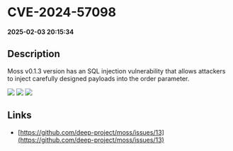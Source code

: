 # CVE-2024-57098

**2025-02-03 20:15:34**

## Description
Moss v0.1.3 version has an SQL injection vulnerability that allows attackers to inject carefully designed payloads into the order parameter.

![](https://img.shields.io/static/v1?label=Score&message=9.8&color=red)
![](https://img.shields.io/static/v1?label=Severity&message=CRITICAL&color=red)
![](https://img.shields.io/static/v1?label=CWE&message=SQL&color=green)

## Links
- [https://github.com/deep-project/moss/issues/13](https://github.com/deep-project/moss/issues/13)
